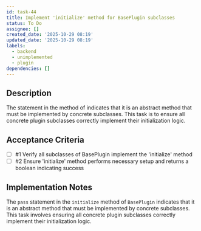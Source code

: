 ```yaml
---
id: task-44
title: Implement 'initialize' method for BasePlugin subclasses
status: To Do
assignee: []
created_date: '2025-10-29 08:19'
updated_date: '2025-10-29 08:19'
labels:
  - backend
  - unimplemented
  - plugin
dependencies: []
---
```


## Description

<!-- SECTION:DESCRIPTION:BEGIN -->
The  statement in the  method of  indicates that it is an abstract method that must be implemented by concrete subclasses. This task is to ensure all concrete plugin subclasses correctly implement their initialization logic.
<!-- SECTION:DESCRIPTION:END -->

## Acceptance Criteria
<!-- AC:BEGIN -->
- [ ] #1 Verify all subclasses of BasePlugin implement the 'initialize' method
- [ ] #2 Ensure 'initialize' method performs necessary setup and returns a boolean indicating success
<!-- AC:END -->

## Implementation Notes

<!-- SECTION:NOTES:BEGIN -->
The `pass` statement in the `initialize` method of `BasePlugin` indicates that it is an abstract method that must be implemented by concrete subclasses. This task involves ensuring all concrete plugin subclasses correctly implement their initialization logic.
<!-- SECTION:NOTES:END -->
